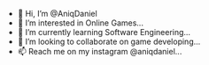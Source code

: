 - 👋 Hi, I’m @AniqDaniel
- 👀 I’m interested in Online Games...
- 🌱 I’m currently learning Software Engineering...
- 💞️ I’m looking to collaborate on game developing...
- 📫 Reach me on my instagram @aniqdaniel...

<!---
AniqDaniel/AniqDaniel is a ✨ special ✨ repository because its `README.md` (this file) appears on your GitHub profile.
You can click the Preview link to take a look at your changes.
--->
